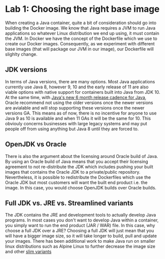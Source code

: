 # Lab 1: Choosing the right base image

When creating a Java container, quite a bit of consideration should go into building the Docker image. We know that Java requires a JVM to run Java applications so whatever Linux distribution we end up using, it must contain the JVM. In Docker we have the concept of the Dockerfile which we use to create our Docker images. Consequently, as we experiment with different base images (that will package our JVM in our image), our Dockerfile will slighlty change. 

## JDK versions

In terms of Java versions, there are many options. Most Java applications currently use Java 8, however 9, 10 and the early release of 11 are also viable options with native support for containers built into Java from JDK 10. At the same time, with [Java's new 6 month release cadence for Java](https://blogs.oracle.com/java-platform-group/update-and-faq-on-the-java-se-release-cadence), Oracle recommend not using the older versions once the newer versions are avialable and will stop supporting these versions once the newer versions GA. This means as of now, there is no incentive for anyone to use Java 9 as 10 is available and when 11 GAs it will be the same for 10. This obviouly concerns businesses with large legacy systems and may put people off from using anything but Java 8 until they are forced to. 

## OpenJDK vs Oracle

There is also the argument about the licensing around Oracle build of Java. By using an Oracle build of Java means that you accept their licensing agreement to not re-distribute the JDK which includes pushing your built images that contains the Oracle JDK to a private/public repository. Nevertheless, it is possible to redistribute the Dockerfiles which use the Oracle JDK but most customers will want the built end product i.e. the image. In this case, you would choose OpenJDK builds over Oracle builds. 

## Full JDK vs. JRE vs. Streamlined variants 

The JDK contains the JRE and development tools to actually develop Java programs. In most cases you don't want to develop Java within a container, you simply want to run the end product (JAR / WAR) file. In this case, why choose a full JDK over a JRE? Choosing a full JDK will just mean that you will have a bigger image size, so it will take longer to build, pull and update your images. There has been additional work to make Java run on smaller linux distributions such as Alpine Linux to further decrease the image size and other [slim variants](https://hub.docker.com/_/openjdk/)
